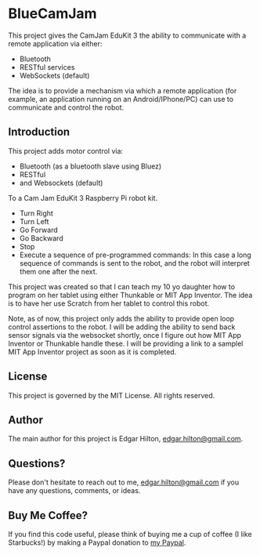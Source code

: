 # BlueCamJam
This project gives the CamJam EduKit 3 the ability to communicate with a remote application via either:

- Bluetooth
- RESTful services
- WebSockets (default)

The idea is to provide a mechanism via which a remote application (for example, an application running on an Android/IPhone/PC) can use to communicate and control the robot.

## Introduction
This project adds motor control via:

- Bluetooth (as a bluetooth slave using Bluez)
- RESTful
- and Websockets (default)

To a Cam Jam EduKit 3 Raspberry Pi robot kit.  

- Turn Right
- Turn Left
- Go Forward
- Go Backward
- Stop
- Execute a sequence of pre-programmed commands: In this case a long sequence of commands is sent to the robot, and the robot will interpret them one after the next. 

This project was created so that I can teach my 10 yo daughter how to program on her tablet using either Thunkable or MIT App Inventor.  The idea is to have her use Scratch from her tablet to control this robot. 

Note, as of now, this project only adds the ability to provide open loop control assertions to the robot.  I will be adding the ability to send back sensor signals via the websocket shortly, once I figure out how MIT App Inventor or Thunkable handle these.  I will be providing a link to a samplel MIT App Inventor project as soon as it is completed.

## License
This project is governed by the MIT License. All rights reserved.

## Author
The main author for this project is Edgar Hilton, edgar.hilton@gmail.com.

## Questions?
Please don't hesitate to reach out to me, edgar.hilton@gmail.com if you have any questions, comments, or ideas.

## Buy Me Coffee?
If you find this code useful, please think of buying me a cup of coffee (I like Starbucks!) by making a Paypal donation to [my Paypal](http://paypal.com.me/mighty2020).
